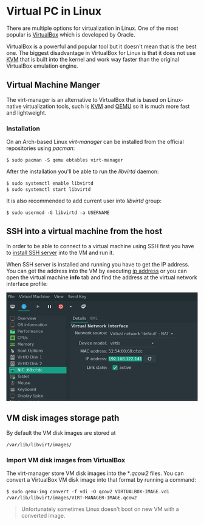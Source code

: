 
# Virtual PC in Linux

There are multiple options for virtualization in Linux. One of the most popular is [VirtualBox](https://www.virtualbox.org/) which is developed by Oracle.

VirtualBox is a powerful and popular tool but it doesn't mean that is the best one. The biggest disadvantage in VirtualBox for Linux is that it does not use [KVM](https://wiki.archlinux.org/index.php/KVM) that is built into the kernel and work way faster than the original VirtualBox emulation engine.

## Virtual Machine Manger

The virt-manager is an alternative to VirtualBox that is based on Linux-native virtualization tools, such is [KVM](https://wiki.archlinux.org/index.php/KVM) and [QEMU](https://wiki.archlinux.org/index.php/QEMU) so it is much more fast and lightweight.

### Installation

On an Arch-based Linux *virt-manager* can be installed from the official repositories using *pacman*: 

    $ sudo pacman -S qemu ebtables virt-manager

After the installation you'll be able to run the *libvirtd* daemon:

    $ sudo systemctl enable libvirtd
    $ sudo systemctl start libvirtd

It is also recommended to add current user into *libvirtd* group:

    $ sudo usermod -G libvirtd -a USERNAME

<a name='ssh'></a>

## SSH into a virtual machine from the host

In order to be able to connect to a virtual machine using SSH first you have to [install SSH server](ssh.md#install) into the VM and run it.

When SSH server is installed and running you have to get the IP address. You can get the address into the VM by executing [ip address](ip.md) or you can open the virtual machine **info** tab and find the address at the virtual network interface profile:

![virt-manager ip](virt-manager/ip.png)


## VM disk images storage path

By default the VM disk images are stored at

    /var/lib/libvirt/images/

### Import VM disk images from VirtualBox

The virt-manager store VM disk images into the **.qcow2* files. You can convert a VirtualBox VM disk image into that format by running a command:
    
    $ sudo qemu-img convert -f vdi -O qcow2 VIRTUALBOX-IMAGE.vdi /var/lib/libvirt/images/VIRT-MANAGER-IMAGE.qcow2

>Unfortunately sometimes Linux doesn't boot on new VM with a converted image.



